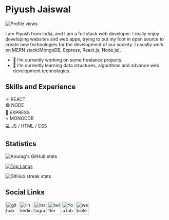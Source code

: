 <!-- Put a banner over here -->

# Piyush Jaiswal 
![Profile views](https://gpvc.arturio.dev/piyush-jaiswal-projects)  

I am Piyush from India, and I am a full stack web developer. I really enjoy developing websites and web apps, trying to put my foot in open source to create new technologies for the development of our society. I usually work on MERN stack(MongoDB, Express, React.js, Node.js).

- 🔭 I’m currently working on some freelance projects. 
- 🌱 I’m currently learning data structures, algorithms and advance web development technologies. 

## Skills and Experience
⚛ REACT
<br>
🟢 NODE
<br>
🔹 EXPRESS
<br>
⭐ MONGODB
<br>
💻 JS / HTML / CSS

## Statistics
![Anurag's GitHub stats](https://github-readme-stats.vercel.app/api?username=piyush-jaiswal-projects&show_icons=true&theme=tokyonight)

[![Top Langs](https://github-readme-stats.vercel.app/api/top-langs/?username=piyush-jaiswal-projects&layout=compact&theme=tokyonight)](https://github.com/anuraghazra/github-readme-stats)

![GitHub streak stats](https://github-readme-streak-stats.herokuapp.com/?user=piyush-jaiswal-projects&theme=tokyonight) 

## Social Links

[<img src='https://cdn.jsdelivr.net/npm/simple-icons@3.0.1/icons/github.svg' alt='github' height='40'>](https://github.com/piyush-jaiswal-projects)  [<img src='https://cdn.jsdelivr.net/npm/simple-icons@3.0.1/icons/linkedin.svg' alt='linkedin' height='40'>](https://www.linkedin.com/in/piyushjaiswal1610/)  [<img src='https://cdn.jsdelivr.net/npm/simple-icons@3.0.1/icons/instagram.svg' alt='instagram' height='40'>](https://www.instagram.com/_piyush.jaiswal_/)  [<img src='https://cdn.jsdelivr.net/npm/simple-icons@3.0.1/icons/twitter.svg' alt='twitter' height='40'>](https://twitter.com/PiyushJ17317768)  [<img src='https://cdn.jsdelivr.net/npm/simple-icons@3.0.1/icons/youtube.svg' alt='YouTube' height='40'>](https://www.youtube.com/channel/UCxWTY6UOc_3cDLpEb0xqvpg)  [<img src='https://cdn.jsdelivr.net/npm/simple-icons@3.0.1/icons/icloud.svg' alt='website' height='40'>](https://piyushjaiswal.com/)  

